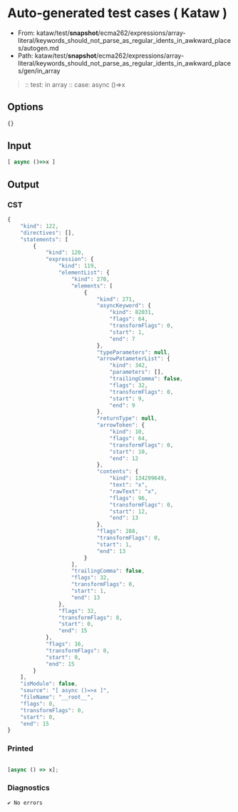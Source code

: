 # Auto-generated test cases ( Kataw )
- From: kataw/test/__snapshot__/ecma262/expressions/array-literal/keywords_should_not_parse_as_regular_idents_in_awkward_places/autogen.md
- Path: kataw/test/__snapshot__/ecma262/expressions/array-literal/keywords_should_not_parse_as_regular_idents_in_awkward_places/gen/in_array
> :: test: in array
> :: case: async ()=>x
## Options

`````js
{}
`````
## Input

`````js
[ async ()=>x ]
`````
## Output

### CST

```javascript
{
    "kind": 122,
    "directives": [],
    "statements": [
        {
            "kind": 120,
            "expression": {
                "kind": 119,
                "elementList": {
                    "kind": 270,
                    "elements": [
                        {
                            "kind": 271,
                            "asyncKeyword": {
                                "kind": 82031,
                                "flags": 64,
                                "transformFlags": 0,
                                "start": 1,
                                "end": 7
                            },
                            "typeParameters": null,
                            "arrowPatameterList": {
                                "kind": 342,
                                "parameters": [],
                                "trailingComma": false,
                                "flags": 32,
                                "transformFlags": 0,
                                "start": 9,
                                "end": 9
                            },
                            "returnType": null,
                            "arrowToken": {
                                "kind": 10,
                                "flags": 64,
                                "transformFlags": 0,
                                "start": 10,
                                "end": 12
                            },
                            "contents": {
                                "kind": 134299649,
                                "text": "x",
                                "rawText": "x",
                                "flags": 96,
                                "transformFlags": 0,
                                "start": 12,
                                "end": 13
                            },
                            "flags": 288,
                            "transformFlags": 0,
                            "start": 1,
                            "end": 13
                        }
                    ],
                    "trailingComma": false,
                    "flags": 32,
                    "transformFlags": 0,
                    "start": 1,
                    "end": 13
                },
                "flags": 32,
                "transformFlags": 8,
                "start": 0,
                "end": 15
            },
            "flags": 16,
            "transformFlags": 0,
            "start": 0,
            "end": 15
        }
    ],
    "isModule": false,
    "source": "[ async ()=>x ]",
    "fileName": "__root__",
    "flags": 0,
    "transformFlags": 0,
    "start": 0,
    "end": 15
}
```

### Printed

```javascript

[async () => x];
```

### Diagnostics

```javascript
✔ No errors
```


